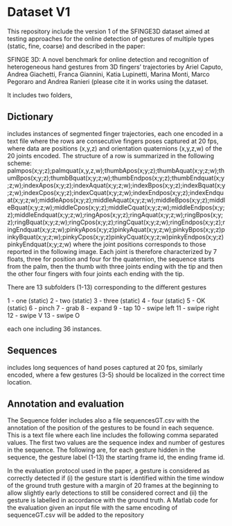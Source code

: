 # Dataset V1
This repository include the version 1 of the SFINGE3D dataset aimed at testing approaches for the online detection of gestures of multiple types (static, fine, coarse) and described in the paper:

SFINGE 3D: A novel benchmark for online detection and recognition of heterogeneous hand gestures from 3D fingers’ trajectories
by Ariel Caputo, Andrea Giachetti, Franca Giannini, Katia Lupinetti, Marina Monti, Marco Pegoraro and Andrea Ranieri
(please cite it in works using the dataset.

It includes two folders, 
## Dictionary
includes instances of segmented finger trajectories, each one encoded in a text file where the rows are consecutive fingers poses captured at 20 fps, where data are positions (x,y,z) and  orientation quaternions (x,y,z,w) of the 20 joints encoded. 
The structure of a row is summarized in the following scheme:
palmpos(x;y;z);palmquat(x,y,z,w);thumbApos(x;y;z);thumbAquat(x;y;z;w);thumBpos(x;y;z);thumbBquat(x;y;z;w);thumbEndpos(x;y;z);thumbEndquat(x;y;z;w);indexApos(x;y;z);indexAquat(x;y;z;w);indexBpos(x;y;z);indexBquat(x;y;z;w);indexCpos(x;y;z);indexCquat(x;y;z;w);indexEndpos(x;y;z);indexEndquat(x;y;z;w);middleApos(x;y;z);middleAquat(x;y;z;w);middleBpos(x;y;z);middleBquat(x;y;z;w);middleCpos(x;y;z);middleCquat(x;y;z;w);middleEndpos(x;y;z);middleEndquat(x;y;z;w);ringApos(x;y;z);ringAquat(x;y;z;w);ringBpos(x;y;z);ringBquat(x;y;z;w);ringCpos(x;y;z);ringCquat(x;y;z;w);ringEndpos(x;y;z);ringEndquat(x;y;z;w);pinkyApos(x;y;z)pinkyAquat(x;y;z;w);pinkyBpos(x;y;z)pinkyBquat(x;y;z;w);pinkyCpos(x;y;z)pinkyCquat(x;y;z;w)pinkyEndpos(x;y;z)pinkyEndquat(x;y;z;w)
where the joint positions corresponds to those reported in the following image.
Each joint is therefore characterized by 7 floats, three for position and four for the quaternion, the sequence starts from the palm, then the thumb with three joints ending with the tip and then the other four fingers with four joints each ending with the tip.

There are 13 subfolders (1-13) corresponding to the different gestures 

 1 - one (static)
 2 -  two (static)
 3 -  three (static)
 4 -  four (static)
 5 -  OK (static)
 6 -  pinch
 7 -  grab
 8 -  expand
 9 -  tap
 10 - swipe left
 11 - swipe right
 12 - swipe V
 13 - swipe O 

each one including 36 instances.

## Sequences
includes long sequences of hand poses  captured at 20 fps, similarly encoded, where a few gestures (3-5) should be localized in the correct time location. 


## Annotation and evaluation
The Sequence folder includes also a file sequencesGT.csv with the annotation of the position of the gestures to be found in each sequence. This is a text file where each line includes the following comma separated values. The first two values are the sequence index and number of gestures in the sequence.
The following are, for each gesture hidden in the sequence, the gesture label (1-13) the starting frame id, the ending frame id.

In the evaluation protocol used in the paper, a gesture is considered as correctly detected if (i) the gesture start is identified within the time window of the ground truth gesture with a margin of 20 frames at the beginning to allow slightly early detections to still be considered correct and (ii) the gesture is labelled in accordance with the ground truth. A Matlab code for the evaluation given an input file with the same encoding of sequenceGT.csv will be added to the repository
